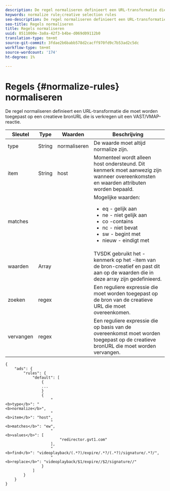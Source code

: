 ```yaml
---
description: De regel normaliseren definieert een URL-transformatie die moet worden toegepast op een creatieve bronURL die is verkregen uit een VAST/VMAP-reactie.
keywords: normalize rule;creative selection rules
seo-description: De regel normaliseren definieert een URL-transformatie die moet worden toegepast op een creatieve bronURL die is verkregen uit een VAST/VMAP-reactie.
seo-title: Regels normaliseren
title: Regels normaliseren
uuid: 8511000e-3a8a-42f3-b4be-d069d09112b0
translation-type: tm+mt
source-git-commit: 3fdae2b6babb578d2cacff970fd9c7b53ad2c5dc
workflow-type: tm+mt
source-wordcount: '174'
ht-degree: 1%

---
```



# Regels {#normalize-rules} normaliseren

De regel normaliseren definieert een URL-transformatie die moet worden toegepast op een creatieve bronURL die is verkregen uit een VAST/VMAP-reactie.

<table id="table_ljp_tgx_hz">  
 <thead> 
  <tr> 
   <th class="entry"><b>Sleutel</b></th> 
   <th class="entry"><b>Type</b></th> 
   <th class="entry"><b>Waarden</b></th> 
   <th class="entry"><b>Beschrijving</b></th>
  </tr> 
 </thead>
 <tbody> 
  <tr> 
   <td><span class="codeph"> type</span></td> 
   <td><span class="codeph"> String</span></td> 
   <td><span class="codeph"> normaliseren</span></td> 
   <td>De waarde moet altijd <span class="codeph"> normalize</span> zijn.</td> 
  </tr> 
  <tr> 
   <td><span class="codeph"> item</span></td> 
   <td><span class="codeph"> String</span></td> 
   <td><span class="codeph"> host</span></td> 
   <td>Momenteel wordt alleen <span class="codeph"> host</span> ondersteund. Dit kenmerk moet aanwezig zijn wanneer <span class="codeph"> overeenkomsten</span> en <span class="codeph"> waarden</span> attributen worden bepaald.</td> 
  </tr> 
  <tr> 
   <td><span class="codeph"> matches</span></td> 
   <td></td> 
   <td></td> 
   <td>Mogelijke waarden:
    <ul id="ul_tnf_2hx_hz"> 
     <li><span class="codeph"> eq</span> - gelijk aan</li> 
     <li><span class="codeph"> ne</span> - niet gelijk aan</li> 
     <li><span class="codeph"> co</span> -contains</li> 
     <li><span class="codeph"> nc</span>  - niet bevat</li> 
     <li><span class="codeph"> sw</span> - begint met</li> 
     <li><span class="codeph"> nieuw</span> - eindigt met</li> 
    </ul></td> 
  </tr> 
  <tr> 
   <td><span class="codeph"> waarden</span></td> 
   <td><span class="codeph"> Array</span></td> 
   <td></td> 
   <td>TVSDK gebruikt het <span class="codeph">-kenmerk </span> op het <span class="codeph">-item</span> van de bron-creatief en past dit aan op de waarden die in deze array zijn gedefinieerd.</td> 
  </tr> 
  <tr> 
   <td><span class="codeph"> zoeken</span></td> 
   <td><span class="codeph"> regex</span></td> 
   <td></td> 
   <td> Een reguliere expressie die moet worden toegepast op de bron van de creatieve URL die moet overeenkomen.</td> 
  </tr> 
  <tr> 
   <td><span class="codeph"> vervangen</span></td> 
   <td><span class="codeph"> regex</span></td> 
   <td></td> 
   <td> Een reguliere expressie die op basis van de overeenkomst moet worden toegepast op de creatieve bronURL die moet worden vervangen.</td> 
  </tr> 
 </tbody> 
</table>

```
{
    "ads": {
        "rules": {
            "default": [
                {
                ...
                }
                {
                    "
<b>type</b>": "
<b>normalize</b>",
                    "
<b>item</b>": "host",
                    "
<b>matches</b>": "ew",
                    "
<b>values</b>": [
                        "redirector.gvt1.com"
                    ],
                    "
<b>find</b>": "videoplayback/(.*?)/expire/.*?/(.*?)/signature/.*?/",
                    "
<b>replace</b>": "videoplayback/$1/expire//$2/signature//"
                }                
            ]
        }
    }
}
```
